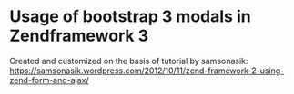 # Usage of bootstrap 3 modals in Zendframework 3

Created and customized on the basis of tutorial by samsonasik:
https://samsonasik.wordpress.com/2012/10/11/zend-framework-2-using-zend-form-and-ajax/
